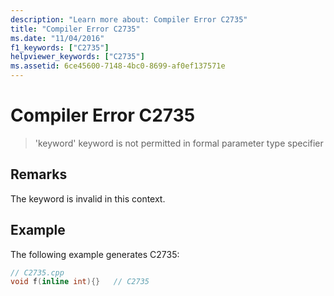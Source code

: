 ```yaml
---
description: "Learn more about: Compiler Error C2735"
title: "Compiler Error C2735"
ms.date: "11/04/2016"
f1_keywords: ["C2735"]
helpviewer_keywords: ["C2735"]
ms.assetid: 6ce45600-7148-4bc0-8699-af0ef137571e
---
```

# Compiler Error C2735

> 'keyword' keyword is not permitted in formal parameter type specifier

## Remarks

The keyword is invalid in this context.

## Example

The following example generates C2735:

```cpp
// C2735.cpp
void f(inline int){}   // C2735
```
